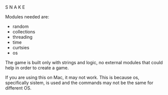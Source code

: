  S N A K E
 
Modules needed are:
* random
* collections
* threading
* time
* curtsies
* os


The game is built only with strings and logic, no external modules that could help in order to create a game.

If you are using this on Mac, it may not work. This is because os, specifically sistem, is used and the commands may not be the same for different OS.
